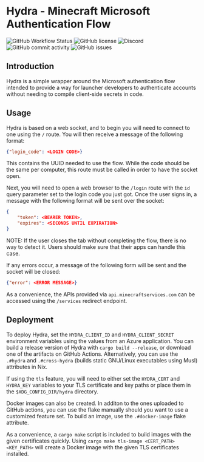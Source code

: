 # Hydra - Minecraft Microsoft Authentication Flow
![GitHub Workflow Status](https://img.shields.io/github/workflow/status/modrinth/hydra/Code%20Quality)
![GitHub license](https://img.shields.io/github/license/modrinth/hydra?)
![Discord](https://img.shields.io/discord/734077874708938864)
![GitHub commit activity](https://img.shields.io/github/commit-activity/m/modrinth/hydra)
![GitHub issues](https://img.shields.io/github/issues/modrinth/hydra)

## Introduction
Hydra is a simple wrapper around the Microsoft authentication flow intended to provide a way for launcher developers to authenticate accounts without needing to compile client-side secrets in code.

## Usage
Hydra is based on a web socket, and to begin you will need to connect to one using the `/` route. You will then receive a message of the following format:
```json
{"login_code": <LOGIN CODE>}
```

This contains the UUID needed to use the flow. While the code should be the same per computer, this route must be called in order to have the socket open.

Next, you will need to open a web browser to the `/login` route with the `id` query parameter set to the login code you just got. Once the user signs in, a message with the following format will be sent over the socket:

```json
{
    "token": <BEARER TOKEN>,
    "expires": <SECONDS UNTIL EXPIRATION>
}
```
NOTE: If the user closes the tab without completing the flow, there is no way to detect it. Users should make sure that their apps can handle this case.

If any errors occur, a message of the following form will be sent and the socket will be closed:
```json
{"error": <ERROR MESSAGE>}
```

As a convenience, the APIs provided via `api.minecraftservices.com` can be accessed using the `/services` redirect endpoint.


## Deployment
To deploy Hydra, set the `HYDRA_CLIENT_ID` and `HYDRA_CLIENT_SECRET` environment variables using the values from an Azure application. You can build a release version of Hydra with `cargo build --release`, or download one of the artifacts on GitHub Actions. Alternatively, you can use the `.#hydra` and `.#cross-hydra` (builds static GNU/Linux executables using Musl) attributes in Nix.

If using the `tls` feature, you will need to either set the `HYDRA_CERT` and `HYDRA_KEY` variables to your TLS certificate and key paths or place them in the `$XDG_CONFIG_DIR/hydra` directory.

Docker images can also be created. In additon to the ones uploaded to GitHub actions, you can use the flake manually should you want to use a customized feature set. To build an image, use the `.#docker-image` flake attribute.

As a convenience, a `cargo make` script is included to build images with the given certificates quickly. Using `cargo make tls-image <CERT_PATH> <KEY_PATH>` will create a Docker image with the given TLS certificates installed.
